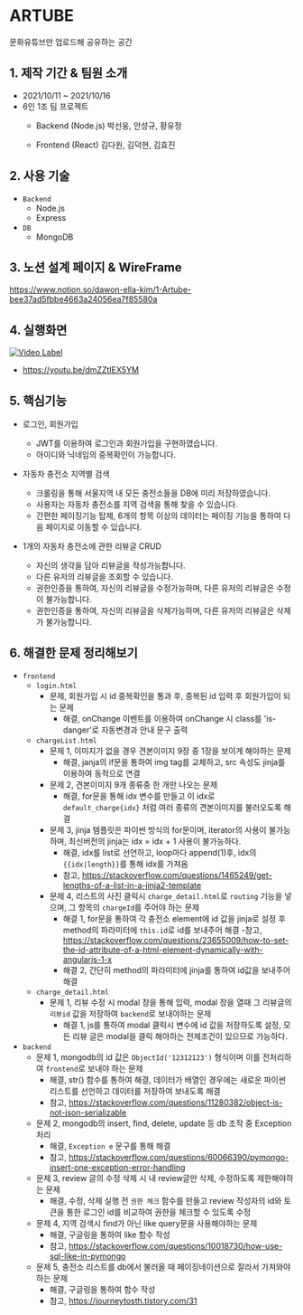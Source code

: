 # ARTUBE
문화유튜브만 업로드해 공유하는 공간

## 1. 제작 기간 & 팀원 소개

- 2021/10/11 ~ 2021/10/16
- 6인 1조 팀 프로젝트
   - Backend (Node.js)
    박선웅, 안성규, 황유정
    
   - Frontend (React)
    김다원, 김덕현, 김효진

## 2. 사용 기술

- `Backend`
   - Node.js
   - Express
- `DB`
   - MongoDB


## 3. 노션 설계 페이지 & WireFrame
https://www.notion.so/dawon-ella-kim/1-Artube-bee37ad5fbbe4663a24056ea7f85580a


## 4. 실행화면
[![Video Label](http://img.youtube.com/vi/dmZZtIEX5YM/0.jpg)](https://youtu.be/dmZZtIEX5YM)
- https://youtu.be/dmZZtIEX5YM



## 5. 핵심기능

- 로그인, 회원가입
   - JWT를 이용하여 로그인과 회원가입을 구현하였습니다.
   - 아이디와 닉네임의 중복확인이 가능합니다.

- 자동차 충전소 지역별 검색
   - 크롤링을 통해 서울지역 내 모든 충전소들을 DB에 미리 저장하였습니다.
   - 사용자는 자동차 충전소를 지역 검색을 통해 찾을 수 있습니다.
   - 간편한 페이징기능 탑제, 6개의 항목 이상의 데이터는 페이징 기능을 통하여 다음 페이지로 이동할 수 있습니다.

- 1개의 자동차 충전소에 관한 리뷰글 CRUD
   - 자신의 생각을 담아 리뷰글을 작성가능합니다.
   - 다른 유저의 리뷰글을 조회할 수 있습니다.
   - 권한인증을 통하여, 자신의 리뷰글을 수정가능하며, 다른 유저의 리뷰글은 수정이 불가능합니다.
   - 권한인증을 통하여, 자신의 리뷰글을 삭제가능하며, 다른 유저의 리뷰글은 삭제가 불가능합니다.
   
## 6. 해결한 문제 정리해보기
- `frontend`
   - `login.html`
      - 문제, 회원가입 시 id 중복확인을 통과 후, 중복된 id 입력 후 회원가입이 되는 문제
         - 해결, onChange 이벤트를 이용하여 onChange 시 class를 'is-danger'로 자동변경과 안내 문구 출력
   - `chargeList.html`
      - 문제 1, 이미지가 없을 경우 견본이미지 9장 중 1장을 보이게 해야하는 문제
         - 해결, janja의 if문을 통하여 img tag를 교체하고, src 속성도 jinja를 이용하여 동적으로 연결
      - 문제 2, 견본이미지 9개 종류중 한 개만 나오는 문제
         - 해결, for문을 통해 idx 변수를 만들고 이 idx로 `default_charge{idx}` 처럼 여러 종류의 견본이미지를 불러오도록 해결
      - 문제 3, jinja 템플릿은 파이썬 방식의 for문이며, iterator의 사용이 불가능하며, 최신버전의 jinja는 idx = idx + 1 사용이 불가능하다.
         - 해결, idx를 list로 선언하고, loop마다 append(1)후, idx의 `{{idx|length}}`를 통해 idx를 가져옴
         - 참고, https://stackoverflow.com/questions/1465249/get-lengths-of-a-list-in-a-jinja2-template
      - 문제 4, 리스트의 사진 클릭시 `charge_detail.html`로 `routing` 기능을 넣으며, 그 항목의 `chargeId`를 주어야 하는 문제
         - 해결 1, for문을 통하여 각 충전소 element에 id 값을 jinja로 설정 후 method의 파라미터에 `this.id`로 id를 보내주어 해결
            -참고, https://stackoverflow.com/questions/23655009/how-to-set-the-id-attribute-of-a-html-element-dynamically-with-angularjs-1-x
         - 해결 2, 간단히 method의 파라미터에 jinja를 통하여 id값을 보내주어 해결
   - `charge_detail.html`
      - 문제 1, 리뷰 수정 시 modal 창을 통해 입력, modal 창을 열때 그 리뷰글의 `리뷰id` 값을 저장하여 `backend`로 보내야하는 문제
         - 해결 1,  js를 통하여 modal 클릭시 변수에 id 값을 저장하도록 설정, 모든 리뷰 글은 modal을 클릭 해야하는 전제조건이 있으므로 가능하다.
- `backend`
   - 문제 1, mongodb의 id 값은 `ObjectId('12312123')` 형식이며 이를 전처리하여 `frontend`로 보내야 하는 문제
      - 해결, str() 함수를 통하여 해결, 데이터가 배열인 경우에는 새로운 파이썬 리스트를 선언하고 데이터를 저장하여 보내도록 해결
      - 참고, https://stackoverflow.com/questions/11280382/object-is-not-json-serializable
   - 문제 2, mongodb의 insert, find, delete, update 등 db 조작 중 Exception 처리
      - 해결, `Exception e` 문구를 통해 해결
      - 참고, https://stackoverflow.com/questions/60066390/pymongo-insert-one-exception-error-handling
   - 문제 3, review 글의 수정 삭제 시 내 review글만 삭제, 수정하도록 제한해야하는 문제
      - 해결, 수정, 삭제 실행 전 `권한 체크` 함수를 만들고 review 작성자의 id와 토큰을 통한 로그인 id를 비교하여 권한을 체크할 수 있도록 수정
   - 문제 4, 지역 검색시 find가 아닌 like query문을 사용해야하는 문제
      - 해결, 구글링을 통하여 like 함수 작성
      - 참고, https://stackoverflow.com/questions/10018730/how-use-sql-like-in-pymongo
   - 문제 5, 충전소 리스트를 db에서 불러올 때 페이징네이션으로 잘라서 가져와야하는 문제
      - 해결, 구글링을 통하여 함수 작성
      - 참고, https://journeytosth.tistory.com/31
